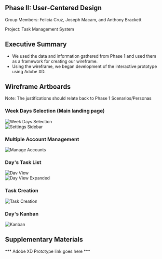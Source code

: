 ## Phase II: User-Centered Design

Group Members: Felicia Cruz, Joseph Macam, and Anthony Brackett

Project: Task Management System

## Executive Summary

* We used the data and information gathered from Phase 1 and used them as a framework for creating our wireframe.
* Using the wireframe, we began development of the interactive prototype using Adobe XD.

## Wireframe Artboards 
Note: The justifications should relate back to Phase 1 Scenarios/Personas
### Week Days Selection (Main landing page)
![Week Days Selection](../assets/Main_landing_page.png)<br/>
![Settings Sidebar](../assets/Settings_sidebar.png)<br/>

### Multiple Account Management
![Manage Accounts](../assets/Manage_Accounts.png)<br/>

### Day's Task List
![Dav View](../assets/Day_view.png)<br/>
![Day View Expanded](../assets/Day_view_expanded.png)<br/>

### Task Creation
![Task Creation](../assets/Create_task.png)<br/>

### Day's Kanban
![Kanban](../assets/Kanban.png)<br/>

## Supplementary Materials

*** Adobe XD Prototype link goes here ***
